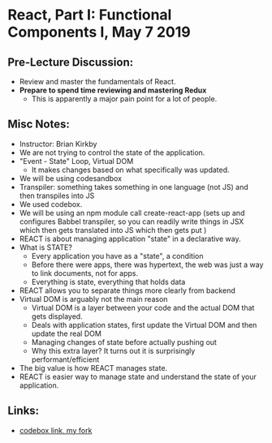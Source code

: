 # React, Part I: Functional Components I, May 7 2019

## Pre-Lecture Discussion:
- Review and master the fundamentals of React.
- **Prepare to spend time reviewing and mastering Redux** 
    - This is apparently a major pain point for a lot of people. 

## Misc Notes:
- Instructor: Brian Kirkby
- We are not trying to control the state of the application. 
- "Event - State" Loop, Virtual DOM
    - It makes changes based on what specifically was updated. 
- We will be using codesandbox
- Transpiler: something takes something in one language (not JS) and then transpiles into JS
- We used codebox. 
- We will be using an npm module call create-react-app (sets up and configures Babbel transpiler, so you can readily write things in JSX which then gets translated into JS which then gets put )
- REACT is about managing application "state" in a declarative way. 
- What is STATE?
    - Every application you have as a "state", a condition
    - Before there were apps, there was hypertext, the web was just a way to link documents, not for apps. 
    - Everything is state, everything that holds data
- REACT allows you to separate things more clearly from backend
- Virtual DOM is arguably not the main reason 
    - Virtual DOM is a layer between your code and the actual DOM that gets displayed.
    - Deals with application states, first update the Virtual DOM and then update the real DOM
    - Managing changes of state before actually pushing out
    - Why this extra layer? It turns out it is surprisingly performant/efficient 
- The big value is how REACT manages state. 
- REACT is easier way to manage state and understand the state of your application. 


## Links:
- [codebox link, my fork](https://codesandbox.io/s/w0nqxwkyq8)